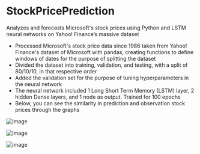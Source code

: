# StockPricePrediction
Analyzes and forecasts Microsoft's stock prices using Python and LSTM neural networks on Yahoo! Finance’s massive dataset

* Processed Microsoft's stock price data since 1986 taken from Yahoo! Finance's dataset of Microsoft with pandas, creating functions to define windows of dates for the purpose of splitting the dataset
* Divided the dataset into training, validation, and testing, with a split of 80/10/10, in that respective order
* Added the validation set for the purpose of tuning hyperparameters in the neural network
* The neural network included 1 Long Short Term Memory (LSTM) layer, 2 hidden Dense layers, and 1 node as output. Trained for 100 epochs
* Below, you can see the similarity in prediction and observation stock prices through the graphs

![image](https://github.com/user-attachments/assets/1252496c-1079-48f6-81bb-5d3f8da764b4)

![image](https://github.com/user-attachments/assets/68a7245e-1f7e-4d8f-a5a2-55b85e56fa06)

![image](https://github.com/user-attachments/assets/fee7b928-6504-4383-a932-5e4a1ae4e491)
